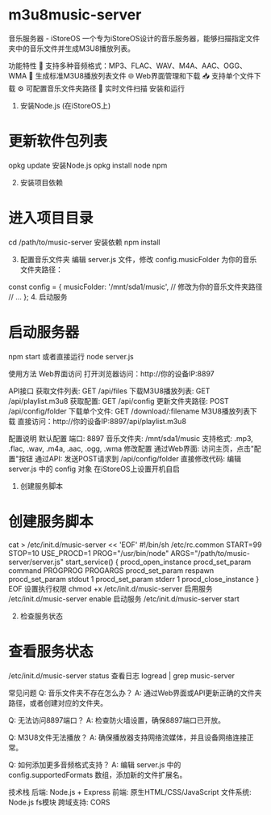 # m3u8music-server

音乐服务器 - iStoreOS
一个专为iStoreOS设计的音乐服务器，能够扫描指定文件夹中的音乐文件并生成M3U8播放列表。

功能特性
🎵 支持多种音频格式：MP3、FLAC、WAV、M4A、AAC、OGG、WMA
📱 生成标准M3U8播放列表文件
🌐 Web界面管理和下载
📥 支持单个文件下载
⚙️ 可配置音乐文件夹路径
🔄 实时文件扫描
安装和运行
1. 安装Node.js (在iStoreOS上)
# 更新软件包列表
opkg update
安装Node.js
opkg install node npm

2. 安装项目依赖
# 进入项目目录
cd /path/to/music-server
安装依赖
npm install

3. 配置音乐文件夹
编辑 server.js 文件，修改 config.musicFolder 为你的音乐文件夹路径：

const config = {
    musicFolder: '/mnt/sda1/music', // 修改为你的音乐文件夹路径
    // ...
};
4. 启动服务
# 启动服务器
npm start
或者直接运行
node server.js

使用方法
Web界面访问
打开浏览器访问：http://你的设备IP:8897

API接口
获取文件列表: GET /api/files
下载M3U8播放列表: GET /api/playlist.m3u8
获取配置: GET /api/config
更新文件夹路径: POST /api/config/folder
下载单个文件: GET /download/:filename
M3U8播放列表下载
直接访问：http://你的设备IP:8897/api/playlist.m3u8

配置说明
默认配置
端口: 8897
音乐文件夹: /mnt/sda1/music
支持格式: .mp3, .flac, .wav, .m4a, .aac, .ogg, .wma
修改配置
通过Web界面: 访问主页，点击"配置"按钮
通过API: 发送POST请求到 /api/config/folder
直接修改代码: 编辑 server.js 中的 config 对象
在iStoreOS上设置开机自启
1. 创建服务脚本
# 创建服务脚本
cat > /etc/init.d/music-server << 'EOF'
#!/bin/sh /etc/rc.common
START=99
STOP=10
USE_PROCD=1
PROG="/usr/bin/node"
ARGS="/path/to/music-server/server.js"
start_service() {
procd_open_instance
procd_set_param command PROGPROG PROGARGS
procd_set_param respawn
procd_set_param stdout 1
procd_set_param stderr 1
procd_close_instance
}
EOF
设置执行权限
chmod +x /etc/init.d/music-server
启用服务
/etc/init.d/music-server enable
启动服务
/etc/init.d/music-server start

2. 检查服务状态
# 查看服务状态
/etc/init.d/music-server status
查看日志
logread | grep music-server

常见问题
Q: 音乐文件夹不存在怎么办？
A: 通过Web界面或API更新正确的文件夹路径，或者创建对应的文件夹。

Q: 无法访问8897端口？
A: 检查防火墙设置，确保8897端口已开放。

Q: M3U8文件无法播放？
A: 确保播放器支持网络流媒体，并且设备网络连接正常。

Q: 如何添加更多音频格式支持？
A: 编辑 server.js 中的 config.supportedFormats 数组，添加新的文件扩展名。

技术栈
后端: Node.js + Express
前端: 原生HTML/CSS/JavaScript
文件系统: Node.js fs模块
跨域支持: CORS

